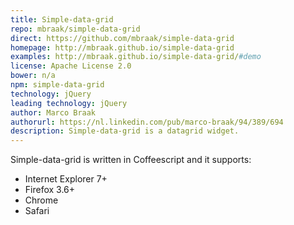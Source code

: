 ```yaml
---
title: Simple-data-grid
repo: mbraak/simple-data-grid
direct: https://github.com/mbraak/simple-data-grid
homepage: http://mbraak.github.io/simple-data-grid
examples: http://mbraak.github.io/simple-data-grid/#demo
license: Apache License 2.0
bower: n/a
npm: simple-data-grid
technology: jQuery
leading technology: jQuery
author: Marco Braak
authorurl: https://nl.linkedin.com/pub/marco-braak/94/389/694
description: Simple-data-grid is a datagrid widget.
---
```


Simple-data-grid is written in Coffeescript and it supports:

* Internet Explorer 7+
* Firefox 3.6+ 
* Chrome
* Safari